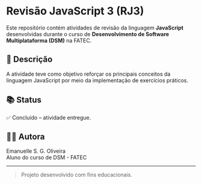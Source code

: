 # Revisão JavaScript 3 (RJ3)

Este repositório contém atividades de revisão da linguagem **JavaScript** desenvolvidas durante o curso de **Desenvolvimento de Software Multiplataforma (DSM)** na FATEC.

## 📝 Descrição

A atividade teve como objetivo reforçar os principais conceitos da linguagem JavaScript por meio da implementação de exercícios práticos.

## 📚 Status

✅ Concluído – atividade entregue.

## 👩‍💻 Autora

Emanuelle S. G. Oliveira  
Aluno do curso de DSM - FATEC

---

> Projeto desenvolvido com fins educacionais.
